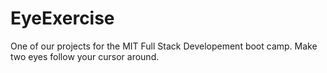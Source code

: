# EyeExercise
One of our projects for the MIT Full Stack Developement boot camp. Make two eyes follow your cursor around.
